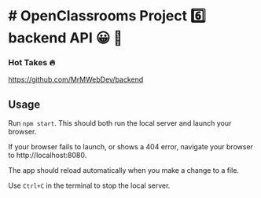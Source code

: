 # # OpenClassrooms Project :six: backend API :grinning: :muscle: 

### Hot Takes :fire: 

https://github.com/MrMWebDev/backend

## Usage ##

Run `npm start`. This should both run the local server and launch your browser.

If your browser fails to launch, or shows a 404 error, navigate your browser to http://localhost:8080.

The app should reload automatically when you make a change to a file.

Use `Ctrl+C` in the terminal to stop the local server.
